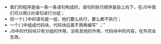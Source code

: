 - 我们的程序是由一条一条语句构成的，语句的执行顺序是自上向下，在JS中我们可以用{}对语句进行分组；
- 同一个{ }中的语句是一组，他们要么执行，要么都不执行；
- 一个{ }中组成代码块，代码块后面不用再编写“ ；”
- JS中的代码块只有分组的作用，没有其他的作用，代码块中的内容，在外完全生效。